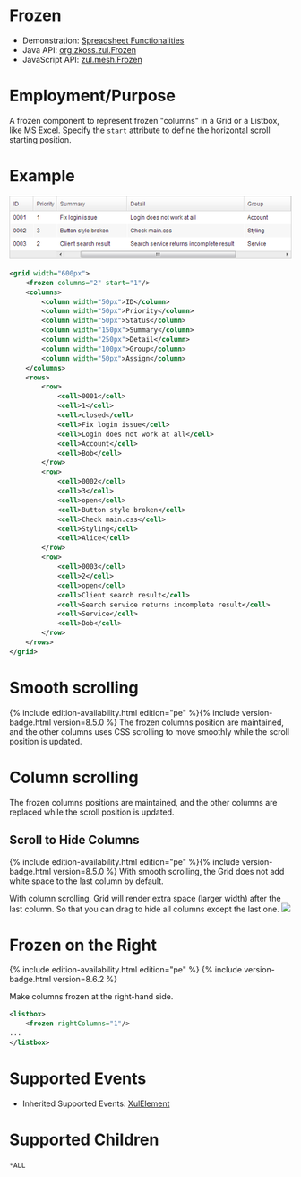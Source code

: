 

# Frozen

- Demonstration: [Spreadsheet Functionalities](http://www.zkoss.org/zkdemo/grid/spreadsheet_functionalities)
- Java API: [org.zkoss.zul.Frozen](https://www.zkoss.org/javadoc/latest/zk/org/zkoss/zul/Frozen.html)
- JavaScript API: [zul.mesh.Frozen](https://www.zkoss.org/javadoc/latest/jsdoc/classes/zul.mesh.Frozen.html)


# Employment/Purpose

A frozen component to represent frozen "columns" in a Grid or a Listbox,
like MS Excel. Specify the `start` attribute to define the horizontal
scroll starting position.

# Example

![](/zk_component_ref/images/ZKComRef_Frozen_Example.png)

```xml
<grid width="600px">
    <frozen columns="2" start="1"/>
    <columns>
        <column width="50px">ID</column>
        <column width="50px">Priority</column>
        <column width="50px">Status</column>
        <column width="150px">Summary</column>
        <column width="250px">Detail</column>
        <column width="100px">Group</column>
        <column width="50px">Assign</column>
    </columns>
    <rows>
        <row>
            <cell>0001</cell>
            <cell>1</cell>
            <cell>closed</cell>
            <cell>Fix login issue</cell>
            <cell>Login does not work at all</cell>
            <cell>Account</cell>
            <cell>Bob</cell>
        </row>
        <row>
            <cell>0002</cell>
            <cell>3</cell>
            <cell>open</cell>
            <cell>Button style broken</cell>
            <cell>Check main.css</cell>
            <cell>Styling</cell>
            <cell>Alice</cell>
        </row>
        <row>
            <cell>0003</cell>
            <cell>2</cell>
            <cell>open</cell>
            <cell>Client search result</cell>
            <cell>Search service returns incomplete result</cell>
            <cell>Service</cell>
            <cell>Bob</cell>
        </row>
    </rows>
</grid>
```

# Smooth scrolling

{% include edition-availability.html edition="pe" %}{% include version-badge.html version=8.5.0 %} The frozen columns
position are maintained, and the other columns uses CSS scrolling to
move smoothly while the scroll position is updated.

# Column scrolling

 The frozen columns positions are maintained, and
the other columns are replaced while the scroll position is updated.

## Scroll to Hide Columns

{% include edition-availability.html edition="pe" %}{% include version-badge.html version=8.5.0 %} With smooth
scrolling, the Grid does not add white space to the last column by
default.

 With column scrolling, Grid will render extra space
(larger width) after the last column. So that you can drag to hide all
columns except the last one. ![](hide-columns.png)

# Frozen on the Right

{% include edition-availability.html edition="pe" %} {% include version-badge.html version=8.6.2 %}

Make columns frozen at the right-hand side.

```xml
<listbox>
    <frozen rightColumns="1"/>
...
</listbox>
```

# Supported Events

- Inherited Supported Events: [ XulElement]({{site.baseurl}}/zk_component_ref/xulelement#Supported_Events)

# Supported Children

`*ALL`
